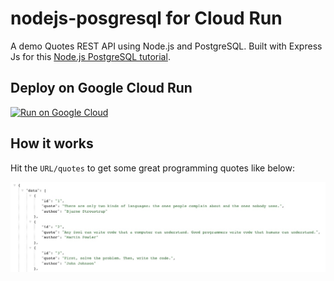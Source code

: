 # nodejs-posgresql for Cloud Run

A demo Quotes REST API using Node.js and PostgreSQL. Built with Express Js for this [Node.js PostgreSQL tutorial](https://geshan.com.np/blog/2021/01/nodejs-postgresql-tutorial/).

## Deploy on Google Cloud Run

[![Run on Google Cloud](https://deploy.cloud.run/button.svg)](https://deploy.cloud.run)


## How it works

Hit the `URL/quotes` to get some great programming quotes like below:

![Quotes API Working](/images/quotes.jpg)
